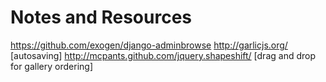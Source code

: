 Notes and Resources
===================

https://github.com/exogen/django-adminbrowse
http://garlicjs.org/ [autosaving]
http://mcpants.github.com/jquery.shapeshift/ [drag and drop for gallery ordering]
